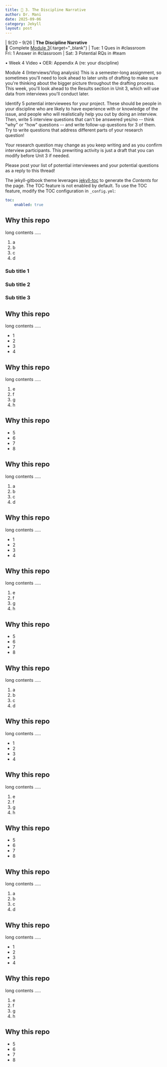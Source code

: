 ```yaml
---
title: 📕 3. The Discipline Narrative
author: Dr. Mani
date: 2025-09-06
category: Jekyll
layout: post
---
```

| 9/20 &ndash; 9/26 |  **The Discipline Narrative** <br/> 🔖 Complete [Module 3](/eng201-oer/jekyll/2025-08-04-w4.html){:target="_blank"} | Tue: 1 Ques in #classroom <br/> Fri: 1 Answer in #classroom |
Sat: 3 Potential RQs in #team 


•	Week 4 Video
•	OER: Appendix A (re: your discipline)


Module 4 (Interviews/Vlog analysis)
This is a semester-long assignment, so sometimes you'll need to look ahead to later units of drafting to make sure you're thinking about the bigger picture throughout the drafting process. This week, you'll look ahead to the Results section in Unit 3, which will use data from interviews you'll conduct later. 

Identify 5 potential interviewees for your project. These should be people in your discipline who are likely to have experience with or knowledge of the issue, and people who will realistically help you out by doing an interview.
Then, write 5 interview questions that can't be answered yes/no -- think "why" or "how" questions -- and write follow-up questions for 3 of them. Try to write questions that address different parts of your research question!

Your research question may change as you keep writing and as you confirm interview participants. This prewriting activity is just a draft that you can modify before Unit 3 if needed.

Please post your list of potential interviewees and your potential questions as a reply to this thread!




The jekyll-gitbook theme leverages [jekyll-toc][1] to generate the *Contents* for the page.
The TOC feature is not enabled by default. To use the TOC feature, modify the TOC
configuration in `_config.yml`:

```yaml
toc:
    enabled: true
```

Why this repo
-------------

long contents .....

1. a
2. b
3. c
4. d

### Sub title 1

### Sub title 2

### Sub title 3

Why this repo
-------------

long contents .....

+ 1
+ 2
+ 3
+ 4

Why this repo
-------------

long contents .....

1. e
2. f
3. g
4. h

Why this repo
-------------

+ 5
+ 6
+ 7
+ 8

Why this repo
-------------

long contents .....

1. a
2. b
3. c
4. d

Why this repo
-------------

long contents .....

+ 1
+ 2
+ 3
+ 4

Why this repo
-------------

long contents .....

1. e
2. f
3. g
4. h

Why this repo
-------------

+ 5
+ 6
+ 7
+ 8

Why this repo
-------------

long contents .....

1. a
2. b
3. c
4. d

Why this repo
-------------

long contents .....

+ 1
+ 2
+ 3
+ 4

Why this repo
-------------

long contents .....

1. e
2. f
3. g
4. h

Why this repo
-------------

+ 5
+ 6
+ 7
+ 8

Why this repo
-------------

long contents .....

1. a
2. b
3. c
4. d

Why this repo
-------------

long contents .....

+ 1
+ 2
+ 3
+ 4

Why this repo
-------------

long contents .....

1. e
2. f
3. g
4. h

Why this repo
-------------

+ 5
+ 6
+ 7
+ 8

[1]: https://github.com/allejo/jekyll-toc


